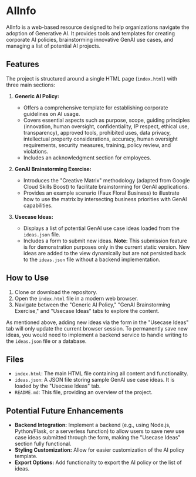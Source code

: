# AIInfo

AIInfo is a web-based resource designed to help organizations navigate the adoption of Generative AI. It provides tools and templates for creating corporate AI policies, brainstorming innovative GenAI use cases, and managing a list of potential AI projects.

## Features

The project is structured around a single HTML page (`index.html`) with three main sections:

1.  **Generic AI Policy:**
    *   Offers a comprehensive template for establishing corporate guidelines on AI usage.
    *   Covers essential aspects such as purpose, scope, guiding principles (innovation, human oversight, confidentiality, IP respect, ethical use, transparency), approved tools, prohibited uses, data privacy, intellectual property considerations, accuracy, human oversight requirements, security measures, training, policy review, and violations.
    *   Includes an acknowledgment section for employees.

2.  **GenAI Brainstorming Exercise:**
    *   Introduces the "Creative Matrix" methodology (adapted from Google Cloud Skills Boost) to facilitate brainstorming for GenAI applications.
    *   Provides an example scenario (Faux Floral Business) to illustrate how to use the matrix by intersecting business priorities with GenAI capabilities.

3.  **Usecase Ideas:**
    *   Displays a list of potential GenAI use case ideas loaded from the `ideas.json` file.
    *   Includes a form to submit new ideas. **Note:** This submission feature is for demonstration purposes only in the current static version. New ideas are added to the view dynamically but are not persisted back to the `ideas.json` file without a backend implementation.

## How to Use

1.  Clone or download the repository.
2.  Open the `index.html` file in a modern web browser.
3.  Navigate between the "Generic AI Policy," "GenAI Brainstorming Exercise," and "Usecase Ideas" tabs to explore the content.

As mentioned above, adding new ideas via the form in the "Usecase Ideas" tab will only update the current browser session. To permanently save new ideas, you would need to implement a backend service to handle writing to the `ideas.json` file or a database.

## Files

*   `index.html`: The main HTML file containing all content and functionality.
*   `ideas.json`: A JSON file storing sample GenAI use case ideas. It is loaded by the "Usecase Ideas" tab.
*   `README.md`: This file, providing an overview of the project.

## Potential Future Enhancements

*   **Backend Integration:** Implement a backend (e.g., using Node.js, Python/Flask, or a serverless function) to allow users to save new use case ideas submitted through the form, making the "Usecase Ideas" section fully functional.
*   **Styling Customization:** Allow for easier customization of the AI policy template.
*   **Export Options:** Add functionality to export the AI policy or the list of ideas.

